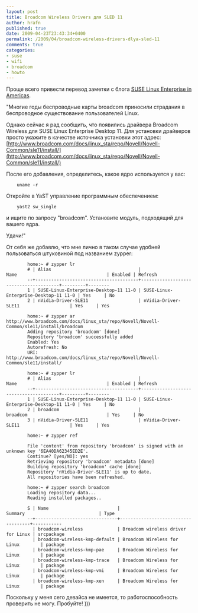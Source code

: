 ```yaml
---
layout: post
title: Broadcom Wireless Drivers для SLED 11
author: hrafn
published: true
date: 2009-04-23T23:43:34+0400
permalink: /2009/04/broadcom-wireless-drivers-dlya-sled-11
comments: true
categories:
- suse
- wifi
- broadcom
- howto
---
```


Проще всего привести перевод заметки с блога [SUSE Linux Enterprise in Americas](http://opsamericas.com/?p=1226).

"Многие годы беспроводные карты broadcom приносили страдания в беспроводное
существование пользователей Linux.

<!--more-->

Однако сейчас я рад сообщить, что появились драйвера Broadcom Wireless для
SUSE Linux Enterprise Desktop 11. Для установки драйверов просто укажите в
качестве источника установки этот адрес:
[http://www.broadcom.com/docs/linux_sta/repo/Novell/Novell-Common/sle11/install/](http://www.broadcom.com/docs/linux_sta/repo/Novell/Novell-Common/sle11/install/)

После его добавления, определитесь, какое ядро используется у вас:

		uname -r

Откройте в YaST управление программным обеспечением:

		yast2 sw_single

и ищите по запросу "broadcom". Установите модуль, подходящий для вашего ядра.

Удачи!"

От себя же добавлю, что мне лично в таком случае удобней пользоваться
штуковиной под названием zypper:


			home:~ # zypper lr
			# | Alias                                 | Name                                  | Enabled | Refresh
			--+---------------------------------------+---------------------------------------+---------+--------
			1 | SUSE-Linux-Enterprise-Desktop-11 11-0 | SUSE-Linux-Enterprise-Desktop-11 11-0 | Yes     | No
			2 | nVidia-Driver-SLE11                   | nVidia-Driver-SLE11                   | Yes     | Yes

			home:~ # zypper ar http://www.broadcom.com/docs/linux_sta/repo/Novell/Novell-Common/sle11/install/broadcom
			Adding repository 'broadcom' [done]
			Repository 'broadcom' successfully added
			Enabled: Yes
			Autorefresh: No
			URI: http://www.broadcom.com/docs/linux_sta/repo/Novell/Novell-Common/sle11/install/

			home:~ # zypper lr
			# | Alias                                 | Name                                  | Enabled | Refresh
			--+---------------------------------------+---------------------------------------+---------+--------
			1 | SUSE-Linux-Enterprise-Desktop-11 11-0 | SUSE-Linux-Enterprise-Desktop-11 11-0 | Yes     | No
			2 | broadcom                              | broadcom                              | Yes     | No
			3 | nVidia-Driver-SLE11                   | nVidia-Driver-SLE11                   | Yes     | Yes

			home:~ # zypper ref

			File 'content' from repository 'broadcom' is signed with an unknown key '6EA40DA62345ED2E'.
			Continue? [yes/NO]: yes
			Retrieving repository 'broadcom' metadata [done]
			Building repository 'broadcom' cache [done]
			Repository 'nVidia-Driver-SLE11' is up to date.
			All repositories have been refreshed.

			home:~ # zypper search broadcom
			Loading repository data...
			Reading installed packages..

			S | Name                          | Summary                            | Type
			--+-------------------------------+------------------------------------+-----------
			  | broadcom-wireless             | Broadcom wireless driver for Linux | srcpackage
			  | broadcom-wireless-kmp-default | Broadcom Wireless for Linux        | package
			  | broadcom-wireless-kmp-pae     | Broadcom Wireless for Linux        | package
			  | broadcom-wireless-kmp-trace   | Broadcom Wireless for Linux        | package
			  | broadcom-wireless-kmp-vmi     | Broadcom Wireless for Linux        | package
			  | broadcom-wireless-kmp-xen     | Broadcom Wireless for Linux        | package

Поскольку у меня сего девайса не имеется, то работоспособность проверить не
могу. Пробуйте! )))

